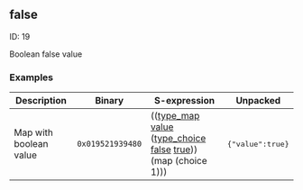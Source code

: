 ## false

ID: 19

Boolean false value

### Examples

| Description | Binary | S-expression | Unpacked |
|----|----|----|----|
| Map with boolean value | `0x019521939480` | (([type_map](./type_map.md) [value](./value.md) ([type_choice](./type_choice.md) [false](./false.md) [true](./true.md))) (map (choice 1))) | <pre>{"value":true}</pre> |